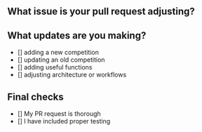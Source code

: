 ## What issue is your pull request adjusting?


## What updates are you making?

- [] adding a new competition
- [] updating an old competition
- [] adding useful functions
- [] adjusting architecture or workflows

## Final checks

- [] My PR request is thorough
- [] I have included proper testing